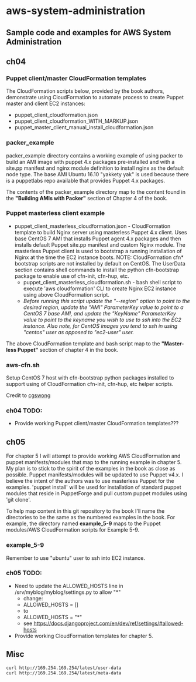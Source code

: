 aws-system-administration
=========================

## Sample code and examples for AWS System Administration

## ch04

### Puppet client/master CloudFormation templates

The CloudFormation scripts below, provided by the book authors, demonstrate using CloudFormation to automate process to create Puppet master and client EC2 instances:
* puppet_client_cloudformation.json
* puppet_client_cloudformation_WITH_MARKUP.json
* puppet_master_client_manual_install_cloudformation.json

### packer_example
packer_example directory contains a working example of using packer to build an AMI image with puppet 4.x packages pre-installed and with a site.pp manifest and nginx module definition to install nginx as the default node type. The base AMI Ubuntu 16.10 "yakkety yak" is used because there is a puppetlabs repo available that provides Puppet 4.x packages.

The contents of the packer_example directory map to the content found in the **"Building AMIs with Packer"** section of Chapter 4 of the book.

### Puppet masterless client example

* puppet_client_masterless_cloudformation.json - CloudFormation template to build Nginx server using masterless Puppet 4.x client. Uses base CentOS 7 AMI that installs Puppet agent 4.x packages and then installs default Puppet site.pp manifest and custom Nginx module. The masterless Puppet client is used to bootstrap a running installation of Nginx at the time the EC2 instance boots. NOTE: CloudFormation cfn\* bootstrap scripts are not installed by default on CentOS. The UserData section contains shell commands to install the python cfn-bootstrap package to enable use of cfn-init, cfn-hup, etc.
  * puppet_client_masterless_cloudformation.sh - bash shell script to execute 'aws cloudformation' CLI to create Nginx EC2 instance using above CloudFormation script. 
  * *Before running this script update the "--region" option to point to the desired region, update the "AMI" ParameterKey value to point to a CentOS 7 base AMI, and update the "KeyName" ParameterKey value to point to the keyname you wish to use to ssh into the EC2 instance. Also note, for CentOS images you tend to ssh in using "centos" user as opposed to "ec2-user" user.*

The above CloudFormation template and bash script map to the **"Master-less Puppet"** section of chapter 4 in the book.

### aws-cfn.sh
Setup CentOS 7 host with cfn-bootstrap python packages installed to support using of CloudFormation cfn-init, 
cfn-hup, etc helper scripts.

Credit to [cgswong](https://gist.github.com/cgswong/1ab591eaf813f987622dc2dab9a54648)

### ch04 TODO:
* Provide working Puppet client/master CloudFormation templates???

## ch05

For chapter 5 I will attempt to provide working AWS CloudFormation and puppet manifests/modules that map to the running example in chapter 5. My plan is to stick to the spirit of the examples in the book as close as possible. Puppet manifests/modules will be updated to use Puppet v4.x. I believe the intent of the authors was to use masterless Puppet for the examples. 'puppet install' will be used for installation of standard puppet modules that reside in PuppetForge and pull custom puppet modules using 'git clone'.

To help map content in this git repository to the book I'll name the directories to be the same as the numbered examples in the book. For example, the directory named **example_5-9** maps to the Puppet modules/AWS CloudFormation scripts for Example 5-9.

### example_5-9

Remember to use "ubuntu" user to ssh into EC2 instance.

### ch05 TODO:
* Need to update the ALLOWED_HOSTS line in /srv/myblog/myblog/settings.py to allow "*"
  * change:
  * ALLOWED_HOSTS = []
  * to 
  * ALLOWED_HOSTS = "*"
  * see https://docs.djangoproject.com/en/dev/ref/settings/#allowed-hosts
* Provide working CloudFormation templates for chapter 5.

## Misc
```
curl http://169.254.169.254/latest/user-data
curl http://169.254.169.254/latest/meta-data
```

